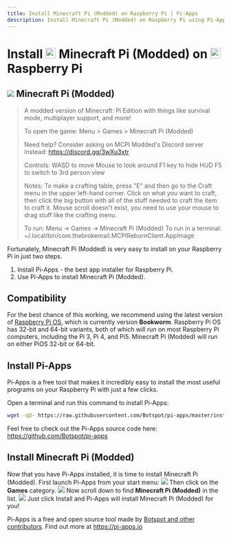 ```yaml
---
title: Install Minecraft Pi (Modded) on Raspberry Pi | Pi-Apps
description: Install Minecraft Pi (Modded) on Raspberry Pi using Pi-Apps
---
```

<div class="simple-install-content content">

# Install <img src="/img/app-icons/Minecraft Pi (Modded)/icon-64.png" height=24> Minecraft Pi (Modded) on <img src=/img/other-icons/raspberrypi-icon.svg height=24> Raspberry Pi

## <img src="/img/app-icons/Minecraft Pi (Modded)/icon-64.png"> Minecraft Pi (Modded)
> A modded version of Minecraft: Pi Edition with things like survival mode, multiplayer support, and more!
> 
> To open the game: Menu > Games > Minecraft Pi (Modded)
> 
> Need help? Consider asking on MCPI Modded's Discord server instead: https://discord.gg/3wXu3xtr
> 
> Controls:
> WASD to move
> Mouse to look around
> F1 key to hide HUD
> F5 to switch to 3rd person view
> 
> Notes:
> To make a crafting table, press "E" and then go to the Craft menu in the upper left-hand corner. Click on what you want to craft, then click the big button with all of the stuff needed to craft the item to craft it.
> Mouse scroll doesn't exist, you need to use your mouse to drag stuff like the crafting menu.
> 
> To run: Menu -> Games -> Minecraft Pi (Modded)
> To run in a terminal: ~/.local/bin/com.thebrokenrail.MCPIRebornClient.AppImage

Fortunately, Minecraft Pi (Modded) is very easy to install on your Raspberry Pi in just two steps.
1. Install Pi-Apps - the best app installer for Raspberry Pi.
2. Use Pi-Apps to install Minecraft Pi (Modded).
</div>
<div class="simple-install-content content">

## Compatibility
For the best chance of this working, we recommend using the latest version of [Raspberry Pi OS](https://www.raspberrypi.com/software/), which is currently version **Bookworm**.
Raspberry Pi OS has 32-bit and 64-bit variants, both of which will run on most Raspberry Pi computers, including the Pi 3, Pi 4, and Pi5.
Minecraft Pi (Modded) will run on either PiOS 32-bit or 64-bit.
</div>
<div class="simple-install-content content">

## Install Pi-Apps

Pi-Apps is a free tool that makes it incredibly easy to install the most useful programs on your Raspberry Pi with just a few clicks.

Open a terminal and run this command to install Pi-Apps:
```bash
wget -qO- https://raw.githubusercontent.com/Botspot/pi-apps/master/install | bash
```
Feel free to check out the Pi-Apps source code here: https://github.com/Botspot/pi-apps
</div>
<div class="simple-install-content content">

## Install Minecraft Pi (Modded)

Now that you have Pi-Apps installed, it is time to install Minecraft Pi (Modded).
First launch Pi-Apps from your start menu:
<img src="/img/start-menu.png">
Then click on the <b>Games</b> category.
<img src="/img/category-selections/Games.png">
Now scroll down to find <b>Minecraft Pi (Modded)</b> in the list.
<img src="/img/app-icons/Minecraft Pi (Modded)/app-selection.png">
Just click Install and Pi-Apps will install Minecraft Pi (Modded) for you!
</div>
<div class="simple-install-content content">

Pi-Apps is a free and open source tool made by [Botspot and other contributors](/about/#contributors). Find out more at https://pi-apps.io
</div>
